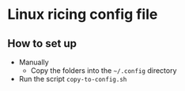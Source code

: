 # Linux ricing config file

## How to set up
* Manually
    * Copy the folders into the `~/.config` directory
* Run the script `copy-to-config.sh`
